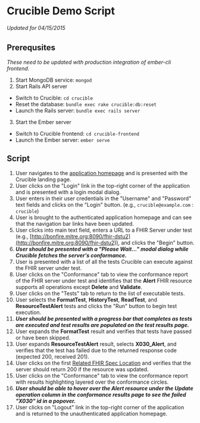 # Crucible Demo Script
###### _Updated for 04/15/2015_

## Prerequsites
_These need to be updated with production integration of ember-cli frontend._
1. Start MongoDB service: ```mongod```
2. Start Rails API server
  - Switch to Crucible: ```cd crucible```
  - Reset the database: ```bundle exec rake crucible:db:reset```
  - Launch the Rails server: ```bundle exec rails server```
3. Start the Ember server
  - Switch to Crucible frontend: ```cd crucible-frontend```
  - Launch the Ember server: ```ember serve```

## Script
1. User navigates to the [application homepage](http://crucible-dev.mitre.org) and is presented with the Crucible landing page.
2. User clicks on the "Login" link in the top-right corner of the application and is presented with a login modal dialog.
3. User enters in their user credentials in the "Username" and "Password" text fields and clicks on the "Login" button. (e.g., ```crucible@example.com``` : ```crucible```)
4. User is brought to the authenticated application homepage and can see that the navigation bar links have been updated.
5. User clicks into main text field, enters a URL to a FHIR Server under test (e.g., [http://bonfire.mitre.org:8090/fhir-dstu2](http://bonfire.mitre.org:8090/fhir-dstu2)), and clicks the "Begin" button.
6. ***User should be presented with a "Please Wait..." modal dialog while Crucible fetches the server's conformance.***
7. User is presented with a list of all the tests Crucible can execute against the FHIR server under test.
8. User clicks on the "Conformance" tab to view the conformance report of the FHIR server under test and identifies that the **Alert** FHIR resource supports all operations except **Delete** and **Validate**.
9. User clicks on the "Tests" tab to return to the list of executable tests.
10. User selects the **FormatTest**, **HistoryTest**, **ReadTest**, and **ResourceTestAlert** tests and clicks the "Run" button to begin test execution.
11. ***User should be presented with a progress bar that completes as tests are executed and test results are populated on the test results page.***
12. User expands the **FormatTest** result and verifies that tests have passed or have been skipped.
13. User expands **ResourceTestAlert** result, selects **X030_Alert**, and verifies that the test has failed due to the returned response code (expected 200, received 201).
14. User clicks on the first [Related FHIR Spec Location](http://www.hl7.org/implement/standards/fhir/http.html#update) and verifies that the server should return 200 if the resource was updated.
15. User clicks on the "Conformance" tab to view the conformance report with results highlighting layered over the conformance circles.
16. ***User should be able to hover over the Alert resource under the Update operation column in the conformance results page to see the failed "X030" id in a popover.***
17. User clicks on "Logout" link in the top-right corner of the application and is returned to the unauthenticated application homepage.
